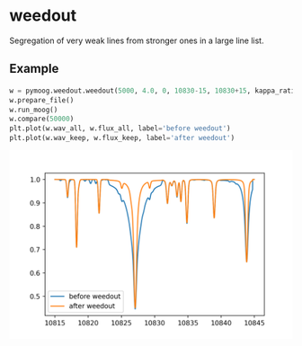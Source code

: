 # weedout

Segregation of very weak lines from stronger ones in a large line list.

## Example

```py
w = pymoog.weedout.weedout(5000, 4.0, 0, 10830-15, 10830+15, kappa_ratio=0.2, line_list='vald_3000_11000',)
w.prepare_file()
w.run_moog()
w.compare(50000)
plt.plot(w.wav_all, w.flux_all, label='before weedout')
plt.plot(w.wav_keep, w.flux_keep, label='after weedout')
```

![](../img/driver_guide/weedout.png)
